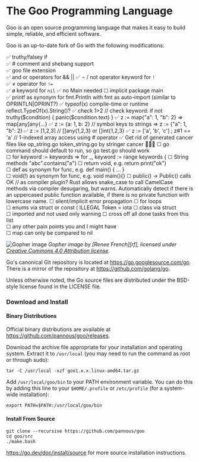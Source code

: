 # The Goo Programming Language

Goo is an open source programming language that makes it easy to build simple, reliable, and efficient software.

Goo is an up-to-date fork of Go with the following modifications:
<!--
just like most ugliness in the world appears when you add a five to json(5) 
so does adding a little o to Go[o] make everything a little more beautiful
-->
✅ truthy/falsey if  
✅ # comment and shebang support  
✅ goo file extension  
✅ and or operators for && ||
✅ ¬ / not operator keyword for `!`  
✅ ≠ operator for `!=`  
✅ ø keyword for `nil`
✅ no Main needed ☐  implicit package main  
✅ printf as synonym for fmt.Println  with fmt as auto-import (similar to OPRINTLN|OPRINT?)
✅ typeof(x)  compile-time or runtime reflect.TypeOf(x).String()?
✅ check 1>2 // check keyword: if not truthy($condition) { panic($condition.text) } 
✅ z := map{"a": 1, "b": 2}  => map[any]any{…}
✅ z := {a: 1, b: 2}  // symbol keys to strings => z := {"a": 1, "b": 2}
✅ z := [1,2,3]  // []any{1,2,3} or []int{1,2,3}
✅ z := ['a', 'b', 'c'] ; z#1 == 'a'  // 1-indexed array access using # operator
✅ Get rid of generated cancer files like op_string.go  token_string.go by stringer cancer 🤮🦀🤮
☐ go command should default to run, so go test.go should work  
☐ for keyword := keywords  => for _, keyword := range keywords {
☐ String methods "abc".contains("a")
☐ return void, e.g. return print("ok")  
☐ def as synonym for func, e.g. def main() { ... }  
☐ void(!) as synonym for func, e.g. void main(){}
☐ public() -> Public() calls OK // as compiler plugin?
    Rust allows snake_case to call CamelCase methods via compiler desugaring, but warns.
    Automatically detect if there is an uppercased public function available, if there is no private function with lowercase name.
☐ silent/implicit error propagation
☐ for loops    
☐ enums via struct or const ( ILLEGAL Token = iota
☐ class via struct  
☐ imported and not used only warning 
☐ cross off all done tasks from this list  
☐ any other pain points you and I might have   
☐ map can only be compared to nil

![Gopher image](https://golang.org/doc/gopher/fiveyears.jpg)
*Gopher image by [Renee French][rf], licensed under [Creative Commons 4.0 Attribution license][cc4-by].*

Go's canonical Git repository is located at https://go.googlesource.com/go.
There is a mirror of the repository at https://github.com/golang/go.

Unless otherwise noted, the Go source files are distributed under the
BSD-style license found in the LICENSE file.

### Download and Install

#### Binary Distributions

Official binary distributions are available at https://github.com/pannous/goo/releases.

Download the archive file appropriate for your installation and operating system. Extract it to `/usr/local` (you may need to run the command as root or through sudo):

```
tar -C /usr/local -xzf goo1.x.x.linux-amd64.tar.gz
```

Add `/usr/local/goo/bin` to your PATH environment variable. You can do this by adding this line to your `$HOME/.profile` or `/etc/profile` (for a system-wide installation):

```
export PATH=$PATH:/usr/local/goo/bin
```

#### Install From Source

```
git clone --recursive https://github.com/pannous/goo
cd goo/src
./make.bash
```

https://go.dev/doc/install/source for more source installation instructions.

[cc4-by]: https://creativecommons.org/licenses/by/4.0/

